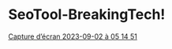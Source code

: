 # SeoTool-BreakingTech!
[Capture d’écran 2023-09-02 à 05 14 51](https://github.com/BreakingTechFr/SeoTool-BreakingTech/assets/128238555/420be209-a198-4570-9823-e0744e638e9c)
